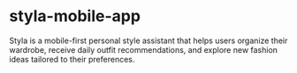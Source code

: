 # styla-mobile-app
Styla is a mobile-first personal style assistant that helps users organize their wardrobe, receive daily outfit recommendations, and explore new fashion ideas tailored to their preferences.
